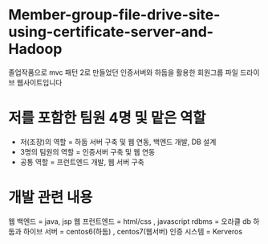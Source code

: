 # Member-group-file-drive-site-using-certificate-server-and-Hadoop
졸업작품으로 mvc 패턴 2로 만들었던 인증서버와 하둡을 활용한 회원그룹 파일 드라이브 웹사이트입니다

# 저를 포함한 팀원 4명 및 맡은 역할
<ul>
<li>저(조장)의 역할 = 하둡 서버 구축 및 웹 연동, 백엔드 개발, DB 설계
<li>3명의 팀원의 역할 = 인증서버 구축 및 웹 연동
<li>공통 역할 = 프런트엔드 개발, 웹 서버 구축
</ul>

# 개발 관련 내용 
웹 백엔드 = java, jsp
웹 프런트엔드 = html/css , javascript
rdbms = 오라클 db
하둡과 하이브
서버 = centos6(하둡) , centos7(웹서버)
인증 시스템 = Kerveros
